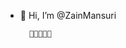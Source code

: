 - 👋 Hi, I’m @ZainMansuri
        
        🐱‍💻👻🐱‍💻
        
<!---
ZainMansuri/ZainMansuri is a ✨ special ✨ repository because its `README.md` (this file) appears on your GitHub profile.
You can click the Preview link to take a look at your changes.
--->

